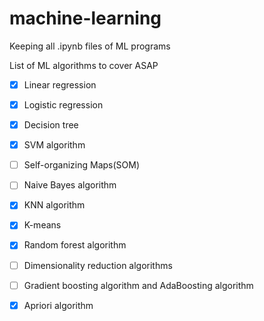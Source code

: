 # machine-learning
Keeping all .ipynb files of ML programs




List of ML algorithms to cover ASAP

- [x]    Linear regression
- [x]    Logistic regression
- [x]    Decision tree
- [x]    SVM algorithm
- [ ]    Self-organizing Maps(SOM)
- [ ]    Naive Bayes algorithm
- [x]    KNN algorithm
- [x]    K-means
- [x]    Random forest algorithm
- [ ]    Dimensionality reduction algorithms
- [ ]    Gradient boosting algorithm and AdaBoosting algorithm
- [x]    Apriori algorithm

